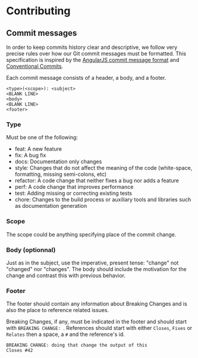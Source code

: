 # Contributing

## Commit messages

In order to keep commits history clear and descriptive, we follow very precise rules over how our Git commit messages must be formatted. This specification is inspired by the [AngularJS commit message format](https://github.com/angular/angular.js/blob/master/DEVELOPERS.md#commits) and [Conventional Commits](https://www.conventionalcommits.org/en/v1.0.0/).

Each commit message consists of a header, a body, and a footer.

```
<type>(<scope>): <subject>
<BLANK LINE>
<body>
<BLANK LINE>
<footer>
```

### Type

Must be one of the following:
- feat: A new feature
- fix: A bug fix
- docs: Documentation only changes
- style: Changes that do not affect the meaning of the code (white-space, formatting, missing semi-colons, etc)
- refactor: A code change that neither fixes a bug nor adds a feature
- perf: A code change that improves performance
- test: Adding missing or correcting existing tests
- chore: Changes to the build process or auxiliary tools and libraries such as documentation generation

### Scope

The scope could be anything specifying place of the commit change.

### Body (optionnal)

Just as in the subject, use the imperative, present tense: "change" not "changed" nor "changes". The body should include the motivation for the change and contrast this with previous behavior.

### Footer

The footer should contain any information about Breaking Changes and is also the place to reference related issues.

Breaking Changes, if any, must be indicated in the footer and should start with `BREAKING CHANGE: `.
References should start with either `Closes`, `Fixes` or `Relates` then a space, a `#` and the reference's id.

```
BREAKING CHANGE: doing that change the output of this
Closes #42
```
